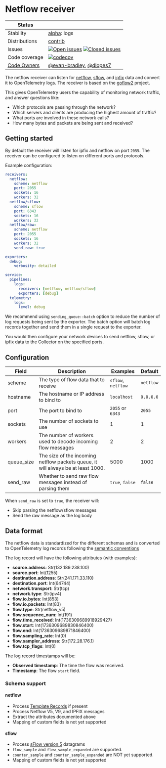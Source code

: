 # Netflow receiver
<!-- status autogenerated section -->
| Status        |           |
| ------------- |-----------|
| Stability     | [alpha]: logs   |
| Distributions | [contrib] |
| Issues        | [![Open issues](https://img.shields.io/github/issues-search/open-telemetry/opentelemetry-collector-contrib?query=is%3Aissue%20is%3Aopen%20label%3Areceiver%2Fnetflow%20&label=open&color=orange&logo=opentelemetry)](https://github.com/open-telemetry/opentelemetry-collector-contrib/issues?q=is%3Aopen+is%3Aissue+label%3Areceiver%2Fnetflow) [![Closed issues](https://img.shields.io/github/issues-search/open-telemetry/opentelemetry-collector-contrib?query=is%3Aissue%20is%3Aclosed%20label%3Areceiver%2Fnetflow%20&label=closed&color=blue&logo=opentelemetry)](https://github.com/open-telemetry/opentelemetry-collector-contrib/issues?q=is%3Aclosed+is%3Aissue+label%3Areceiver%2Fnetflow) |
| Code coverage | [![codecov](https://codecov.io/github/open-telemetry/opentelemetry-collector-contrib/graph/main/badge.svg?component=receiver_netflow)](https://app.codecov.io/gh/open-telemetry/opentelemetry-collector-contrib/tree/main/?components%5B0%5D=receiver_netflow&displayType=list) |
| [Code Owners](https://github.com/open-telemetry/opentelemetry-collector-contrib/blob/main/CONTRIBUTING.md#becoming-a-code-owner)    | [@evan-bradley](https://www.github.com/evan-bradley), [@dlopes7](https://www.github.com/dlopes7) |

[alpha]: https://github.com/open-telemetry/opentelemetry-collector/blob/main/docs/component-stability.md#alpha
[contrib]: https://github.com/open-telemetry/opentelemetry-collector-releases/tree/main/distributions/otelcol-contrib
<!-- end autogenerated section -->

The netflow receiver can listen for [netflow](https://en.wikipedia.org/wiki/NetFlow), [sflow](https://en.wikipedia.org/wiki/SFlow), and [ipfix](https://en.wikipedia.org/wiki/IP_Flow_Information_Export) data and convert it to OpenTelemetry logs. The receiver is based on the [goflow2](https://github.com/netsampler/goflow2) project.

This gives OpenTelemetry users the capability of monitoring network traffic, and answer questions like:

* Which protocols are passing through the network?
* Which servers and clients are producing the highest amount of traffic?
* What ports are involved in these network calls?
* How many bytes and packets are being sent and received?

## Getting started

By default the receiver will listen for ipfix and netflow on port `2055`. The receiver can be configured to listen on different ports and protocols.

Example configuration:

```yaml
receivers:
  netflow:
    scheme: netflow
    port: 2055
    sockets: 16
    workers: 32
  netflow/sflow:
    scheme: sflow
    port: 6343
    sockets: 16
    workers: 32
  netflow/raw:
    scheme: netflow
    port: 2055
    sockets: 16
    workers: 32
    send_raw: true

exporters:
  debug:
    verbosity: detailed

service:
  pipelines:
    logs:
      receivers: [netflow, netflow/sflow]
      exporters: [debug]
  telemetry:
    logs:
      level: debug
```

We recommend using `sending_queue::batch` option to reduce the number of log requests being sent by the exporter. The batch option will batch log records together and send them in a single request to the exporter.

You would then configure your network devices to send netflow, sflow, or ipfix data to the Collector on the specified ports.

## Configuration

| Field | Description | Examples | Default |
|-------|-------------|--------| ------- |
| scheme | The type of flow data that to receive | `sflow`, `netflow` | `netflow` |
| hostname | The hostname or IP address to bind to | `localhost` | `0.0.0.0` |
| port | The port to bind to | `2055` or `6343` | `2055` |
| sockets | The number of sockets to use | 1 | 1 |
| workers | The number of workers used to decode incoming flow messages | 2 | 2 |
| queue_size | The size of the incoming netflow packets queue, it will always be at least 1000. | 5000 | 1000 |
| send_raw   | Whether to send raw flow messages instead of parsing them                        | `true`, `false`    | `false`   |

When `send_raw` is set to `true`, the receiver will:

- Skip parsing the netflow/sflow messages
- Send the raw message as the log body

## Data format

The netflow data is standardized for the different schemas and is converted to OpenTelemetry log records following the [semantic conventions](https://opentelemetry.io/docs/specs/semconv/general/attributes/#server-client-and-shared-network-attributes)

The log record will have the following attributes (with examples):

* **source.address**: Str(132.189.238.100)
* **source.port**: Int(1255)
* **destination.address**: Str(241.171.33.110)
* **destination.port**: Int(64744)
* **network.transport**: Str(tcp)
* **network.type**: Str(ipv4)
* **flow.io.bytes**: Int(853)
* **flow.io.packets**: Int(83)
* **flow.type**: Str(netflow_v5)
* **flow.sequence_num**: Int(191)
* **flow.time_received**: Int(1736309689918929427)
* **flow.start**: Int(1736309689830846400)
* **flow.end**: Int(1736309689871846400)
* **flow.sampling_rate**: Int(0)
* **flow.sampler_address**: Str(172.28.176.1)
* **flow.tcp_flags**: Int(0)

The log record timestamps will be:

* **Observed timestamp**: The time the flow was received.
* **Timestamp**: The flow `start` field.  

### Schema support

#### netflow

* Process [Template Records](https://www.cisco.com/en/US/technologies/tk648/tk362/technologies_white_paper09186a00800a3db9.html) if present
* Process Netflow V5, V9, and IPFIX messages
* Extract the attributes documented above
* Mapping of custom fields is not yet supported

#### sflow

* Process [sFlow version 5](https://sflow.org/sflow_version_5.txt) datagrams
* `flow_sample` and `flow_sample_expanded` are supported.
* `counter_sample` and `counter_sample_expanded` are NOT yet supported.
* Mapping of custom fields is not yet supported
